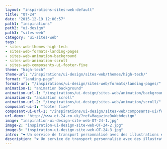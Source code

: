 ```yaml
---
layout: "inspirations-sites-web-default"
title: "OT-24"
date: "2015-12-19 12:00:57"
path1: "inspirations"
path2: "ui-design"
path3: "sites-web"
category: "ui-sites-web"
tags:
- sites-web-themes-high-tech
- sites-web-formats-landing-pages
- sites-web-animation-background
- sites-web-animation-scroll
- sites-web-composants-ui-footer-fixe
theme: "high-tech"
theme-url: "/inspirations/ui-design/sites-web/themes/high-tech/"
format: "landing-page"
format-url: "/inspirations/ui-design/sites-web/formats/landing-pages/"
animation-1: "animation background"
animation-url-1: "/inspirations/ui-design/sites-web/animation/background/"
animation-2: "animation scroll"
animation-url-2: "/inspirations/ui-design/sites-web/animation/scroll/"
composant-ui-1: "footer fixe"
composant-ui-url-1: "/inspirations/ui-design/sites-web/composants-ui/footer-fixe/"
url-demo: "http://www.ot-24.co.uk/?ref=MagazineDuWebdesign"
image: "inspiration-ui-design-site-web-OT-24-1.jpg"
image-2: "inspiration-ui-design-site-web-OT-24-2.jpg"
image-3: "inspiration-ui-design-site-web-OT-24-3.jpg"
intro: "❤ Un service de transport personnalisé avec des illustrations et des transitions de navigation soignées."
description: "❤ Un service de transport personnalisé avec des illustrations et des transitions de navigation soignées."
---
```

